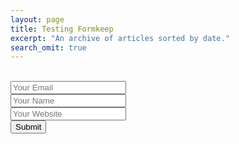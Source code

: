 ```yaml
---
layout: page
title: Testing Formkeep
excerpt: "An archive of articles sorted by date."
search_omit: true
---
```


<form accept-charset="UTF-8" action="https://formkeep.com/f/608e3a01b650" method="POST">
	<input type="hidden" name="utf8" value="✓"><br>
	<input type="email" name="email" placeholder="Your Email"><br>
	<input type="text" name="full_name" placeholder="Your Name"><br>
	<input type="url" name="website" placeholder="Your Website"><br>
	<button type="submit">Submit</button>
</form>

<!--
<ul class="post-list">
{% for post in site.categories.articles %} 
  <li><article><a href="{{ site.url }}{{ post.url }}">{{ post.title }} <span class="entry-date"><time datetime="{{ post.date | date_to_xmlschema }}">{{ post.date | date: "%B %d, %Y" }}</time></span>{% if post.excerpt %} <span class="excerpt">{{ post.excerpt | remove: '<p>' | remove: '</p>' }}</span>{% endif %}</a></article></li>
{% endfor %}
</ul>-->
